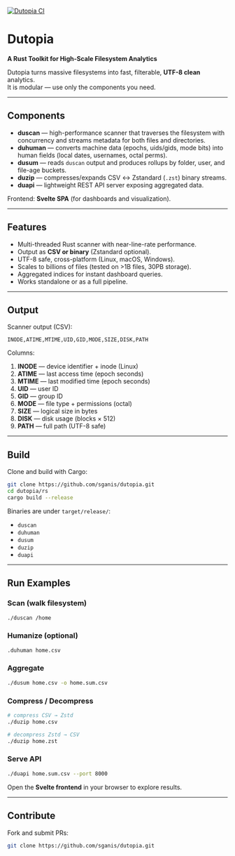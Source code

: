 [![Dutopia CI](https://github.com/sganis/dutopia/actions/workflows/ci.yml/badge.svg)](https://github.com/sganis/dutopia/actions/workflows/ci.yml)

# Dutopia

**A Rust Toolkit for High-Scale Filesystem Analytics**

Dutopia turns massive filesystems into fast, filterable, **UTF-8 clean** analytics.  
It is modular — use only the components you need.

---

## Components

- **duscan** — high-performance scanner that traverses the filesystem with concurrency and streams metadata for both files and directories.  
- **duhuman** — converts machine data (epochs, uids/gids, mode bits) into human fields (local dates, usernames, octal perms).  
- **dusum** — reads `duscan` output and produces rollups by folder, user, and file-age buckets.  
- **duzip** — compresses/expands CSV ↔ Zstandard (`.zst`) binary streams.  
- **duapi** — lightweight REST API server exposing aggregated data.  

Frontend: **Svelte SPA** (for dashboards and visualization).

---

## Features

- Multi-threaded Rust scanner with near-line-rate performance.  
- Output as **CSV or binary** (Zstandard optional).  
- UTF-8 safe, cross-platform (Linux, macOS, Windows).  
- Scales to billions of files (tested on >1B files, 30PB storage).  
- Aggregated indices for instant dashboard queries.  
- Works standalone or as a full pipeline.  

---

## Output

Scanner output (CSV):

```text
INODE,ATIME,MTIME,UID,GID,MODE,SIZE,DISK,PATH
````

Columns:

1. **INODE** — device identifier + inode (Linux)
2. **ATIME** — last access time (epoch seconds)
3. **MTIME** — last modified time (epoch seconds)
4. **UID** — user ID
5. **GID** — group ID
6. **MODE** — file type + permissions (octal)
7. **SIZE** — logical size in bytes
8. **DISK** — disk usage (blocks × 512)
9. **PATH** — full path (UTF-8 safe)

---

## Build

Clone and build with Cargo:

```bash
git clone https://github.com/sganis/dutopia.git
cd dutopia/rs
cargo build --release
```

Binaries are under `target/release/`:

* `duscan`
* `duhuman`
* `dusum`
* `duzip`
* `duapi`

---

## Run Examples

### Scan (walk filesystem)

```bash
./duscan /home
```

### Humanize (optional)

```bash
.duhuman home.csv
```

### Aggregate

```bash
./dusum home.csv -o home.sum.csv
```

### Compress / Decompress

```bash
# compress CSV → Zstd
./duzip home.csv

# decompress Zstd → CSV
./duzip home.zst
```

### Serve API

```bash
./duapi home.sum.csv --port 8000
```

Open the **Svelte frontend** in your browser to explore results.

---

## Contribute

Fork and submit PRs:

```bash
git clone https://github.com/sganis/dutopia.git
```


